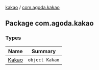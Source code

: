[kakao](../index.md) / [com.agoda.kakao](./index.md)

## Package com.agoda.kakao

### Types

| Name | Summary |
|---|---|
| [Kakao](-kakao/index.md) | `object Kakao` |
